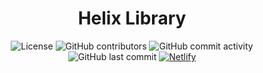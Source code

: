 <h1 align="center">Helix Library</h1>
<p align="center">
  <img alt="License" src="https://img.shields.io/github/license/gfrcsd/helix-library?style=flat-square">
  <img alt="GitHub contributors" src="https://img.shields.io/github/contributors/gfrcsd/helix-library?style=flat-square">
  <img alt="GitHub commit activity" src="https://img.shields.io/github/commit-activity/m/gfrcsd/helix-library?style=flat-square">
  <img alt="GitHub last commit" src="https://img.shields.io/github/last-commit/gfrcsd/helix-library?style=flat-square">
  <a href="https://helix-library.netlify.app"><img alt="Netlify" src="https://img.shields.io/netlify/e7d0b5b5-f6bc-484a-a13a-316fa2168e68?style=flat-square"></a>
</p>

